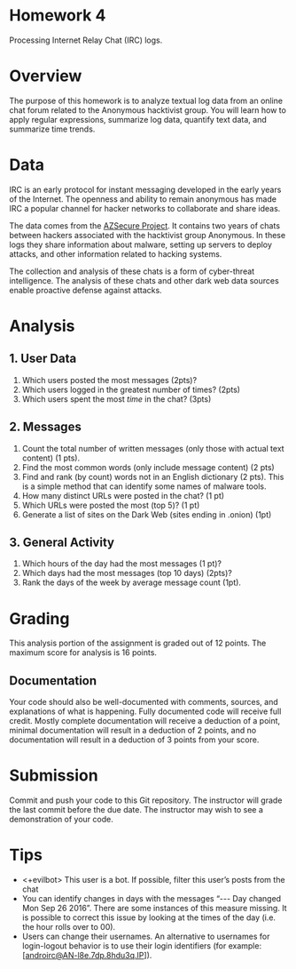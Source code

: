 # Homework 4

Processing Internet Relay Chat (IRC) logs.

# Overview
The purpose of this homework is to analyze textual log data from
an online chat forum related to the Anonymous hacktivist group.
You will learn how to apply regular expressions, summarize log data,
 quantify text data, and summarize time trends.


# Data
IRC is an early protocol for instant messaging developed in the
early years of the Internet. The openness and ability to remain
anonymous has made IRC a popular channel for hacker networks to
collaborate and share ideas.

The data comes from the
[AZSecure Project](https://www.azsecure-data.org/internet-relay-chat.html).
It contains two years of chats between hackers associated with the
hacktivist group Anonymous. In these logs they share information
about malware, setting up servers to deploy attacks, and other
information related to hacking systems.

The collection and analysis of these chats is a form of
cyber-threat intelligence. The analysis of these chats and
other dark web data sources enable proactive defense against
attacks.

# Analysis
## 1. User Data

1.  Which users posted the most messages (2pts)?
2.  Which users logged in the greatest number of times? (2pts)
3.	Which users spent the most *time* in the chat? (3pts)

## 2. Messages
1.	Count the total number of written messages
    (only those with actual text content) (1 pts).
2.	Find the most common words (only include message content) (2 pts)
3.	Find and rank (by count) words not in an English dictionary (2 pts).
    This is a simple method that can identify some names of malware tools.
4.	How many distinct URLs were posted in the chat? (1 pt)
5.  Which URLs were posted the most (top 5)? (1 pt)
6.  Generate a list of sites on the Dark Web (sites ending in
    .onion) (1pt)

## 3. General Activity
1.  Which hours of the day had the most messages (1 pt)?
2.  Which days had the most messages (top 10 days) (2pts)?
2.	Rank the days of the week by average message count (1pt).

# Grading
This analysis portion of the assignment is graded out of 12 points.
The maximum score for analysis is 16 points.

## Documentation
Your code should also be well-documented with comments, sources,
and explanations of what is happening. Fully documented code will
receive full credit. Mostly complete documentation will receive
a deduction of a point, minimal documentation will result in a
deduction of 2 points, and no documentation will result in a
deduction of 3 points from your score.

# Submission

Commit and push your code to this Git repository. The
instructor will grade the last commit before the due
date. The instructor may
wish to see a demonstration of your code.

# Tips

- <+evilbot> This user is a bot. If possible, filter this user’s
  posts from the chat
- You can identify changes in days with the messages
  “--- Day changed Mon Sep 26 2016”. There are some instances of
  this measure missing. It is possible to correct this issue by
  looking at the times of the day (i.e. the hour rolls over to 00).
- Users can change their usernames. An alternative to usernames
  for login-logout behavior is to use their login identifiers
  (for example: [androirc@AN-l8e.7dp.8hdu3q.IP]).
